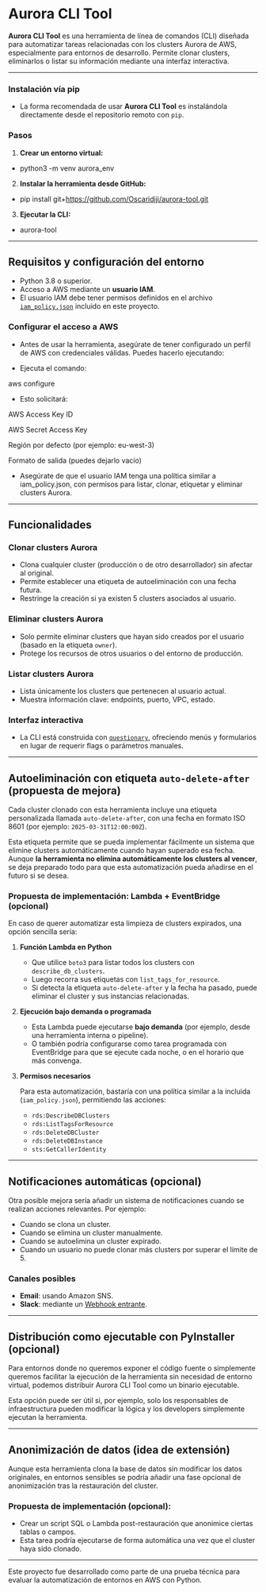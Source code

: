 # Aurora CLI Tool


**Aurora CLI Tool** es una herramienta de línea de comandos (CLI) diseñada para automatizar tareas relacionadas con los clusters Aurora de AWS, especialmente para entornos de desarrollo. Permite clonar clusters, eliminarlos o listar su información mediante una interfaz interactiva.

---

### Instalación vía pip

- La forma recomendada de usar **Aurora CLI Tool** es instalándola directamente desde el repositorio remoto con `pip`.

### Pasos

1. **Crear un entorno virtual:**

- python3 -m venv aurora_env

2. **Instalar la herramienta desde GitHub:**

- pip install git+https://github.com/Oscaridiji/aurora-tool.git    

3. **Ejecutar la CLI:**

- aurora-tool

---

## Requisitos y configuración del entorno

- Python 3.8 o superior.
- Acceso a AWS mediante un **usuario IAM**.
- El usuario IAM debe tener permisos definidos en el archivo [`iam_policy.json`](./iam_policy.json) incluido en este proyecto.

### Configurar el acceso a AWS

- Antes de usar la herramienta, asegúrate de tener configurado un perfil de AWS con credenciales válidas. Puedes hacerlo ejecutando:

- Ejecuta el comando:

aws configure

- Esto solicitará:

AWS Access Key ID

AWS Secret Access Key

Región por defecto (por ejemplo: eu-west-3)

Formato de salida (puedes dejarlo vacío)

- Asegúrate de que el usuario IAM tenga una política similar a iam_policy.json, con permisos para listar, clonar, etiquetar y eliminar clusters Aurora.

---

## Funcionalidades

### Clonar clusters Aurora

- Clona cualquier cluster (producción o de otro desarrollador) sin afectar al original.
- Permite establecer una etiqueta de autoeliminación con una fecha futura.
- Restringe la creación si ya existen 5 clusters asociados al usuario.

### Eliminar clusters Aurora

- Solo permite eliminar clusters que hayan sido creados por el usuario (basado en la etiqueta `owner`).
- Protege los recursos de otros usuarios o del entorno de producción.

### Listar clusters Aurora

- Lista únicamente los clusters que pertenecen al usuario actual.
- Muestra información clave: endpoints, puerto, VPC, estado.

### Interfaz interactiva

- La CLI está construida con [`questionary`](https://github.com/tmbo/questionary), ofreciendo menús y formularios en lugar de requerir flags o parámetros manuales.


---

## Autoeliminación con etiqueta `auto-delete-after` (propuesta de mejora)

Cada cluster clonado con esta herramienta incluye una etiqueta personalizada llamada `auto-delete-after`, con una fecha en formato ISO 8601 (por ejemplo: `2025-03-31T12:00:00Z`).

Esta etiqueta permite que se pueda implementar fácilmente un sistema que elimine clusters automáticamente cuando hayan superado esa fecha. Aunque **la herramienta no elimina automáticamente los clusters al vencer**, se deja preparado todo para que esta automatización pueda añadirse en el futuro si se desea.

### Propuesta de implementación: Lambda + EventBridge (opcional)

En caso de querer automatizar esta limpieza de clusters expirados, una opción sencilla sería:

1. **Función Lambda en Python**

   - Que utilice `boto3` para listar todos los clusters con `describe_db_clusters`.
   - Luego recorra sus etiquetas con `list_tags_for_resource`.
   - Si detecta la etiqueta `auto-delete-after` y la fecha ha pasado, puede eliminar el cluster y sus instancias relacionadas.

2. **Ejecución bajo demanda o programada**

   - Esta Lambda puede ejecutarse **bajo demanda** (por ejemplo, desde una herramienta interna o pipeline).
   - O también podría configurarse como tarea programada con EventBridge para que se ejecute cada noche, o en el horario que más convenga.

3. **Permisos necesarios**

   Para esta automatización, bastaría con una política similar a la incluida (`iam_policy.json`), permitiendo las acciones:

   - `rds:DescribeDBClusters`
   - `rds:ListTagsForResource`
   - `rds:DeleteDBCluster`
   - `rds:DeleteDBInstance`
   - `sts:GetCallerIdentity`

---

## Notificaciones automáticas (opcional)

Otra posible mejora sería añadir un sistema de notificaciones cuando se realizan acciones relevantes. Por ejemplo:

- Cuando se clona un cluster.
- Cuando se elimina un cluster manualmente.
- Cuando se autoelimina un cluster expirado.
- Cuando un usuario no puede clonar más clusters por superar el límite de 5.

### Canales posibles

- **Email**: usando Amazon SNS.
- **Slack**: mediante un [Webhook entrante](https://api.slack.com/messaging/webhooks).

---

## Distribución como ejecutable con PyInstaller (opcional)

Para entornos donde no queremos exponer el código fuente o simplemente queremos facilitar la ejecución de la herramienta sin necesidad de entorno virtual, podemos distribuir Aurora CLI Tool como un binario ejecutable.

Esta opción puede ser útil si, por ejemplo, solo los responsables de infraestructura pueden modificar la lógica y los developers simplemente ejecutan la herramienta.


---

## Anonimización de datos (idea de extensión)

Aunque esta herramienta clona la base de datos sin modificar los datos originales, en entornos sensibles se podría añadir una fase opcional de anonimización tras la restauración del cluster.

### Propuesta de implementación (opcional):

- Crear un script SQL o Lambda post-restauración que anonimice ciertas tablas o campos.
- Esta tarea podría ejecutarse de forma automática una vez que el cluster haya sido clonado.

---

Este proyecto fue desarrollado como parte de una prueba técnica para evaluar la automatización de entornos en AWS con Python.